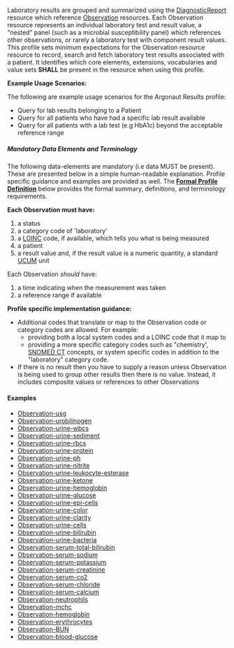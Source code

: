 Laboratory results are grouped and summarized using the [DiagnosticReport] resource which reference [Observation] resources.  Each Observation resource represents an individual laboratory test and result value, a “nested” panel (such as a microbial susceptibility panel) which references other observations, or rarely a laboratory test with component result values. This profile sets minimum expectations for the Observation resource resource to record, search and fetch laboratory test results associated with a patient.  It identifies which core elements, extensions, vocabularies and value sets **SHALL** be present in the resource when using this profile.

**Example Usage Scenarios:**

The following are example usage scenarios for the Argonaut Results profile:

-   Query for lab results belonging to a Patient
-   Query for all patients who have had a specific lab result available
-   Query for all patients with a lab test (e.g HbA1c) beyond the
    acceptable reference range

##### Mandatory Data Elements and Terminology


The following data-elements are mandatory (i.e data MUST be present). These are presented below in a simple human-readable explanation.  Profile specific guidance and examples are provided as well.  The [**Formal Profile Definition**](#profile) below provides the  formal summary, definitions, and  terminology requirements.  

**Each Observation must have:**

1.   a status
1.   a category code of 'laboratory'
1.   a [LOINC] code, if available, which tells you what is being measured
1.   a patient
1.   a result value and, if the result value is a numeric quantity, a standard [UCUM] unit


Each Observation *should* have:

1.   a time indicating when the measurement was taken
1.   a reference range if available


**Profile specific implementation guidance:**

* Additional codes that translate or map to the Observation code or category codes are allowed.  For example:
   -  providing both a local system codes and a LOINC code that it map to
   -  providing a more specific category codes such as "chemistry', [SNOMED CT] concepts, or system specific codes in addition to the "laboratory" category code.
* If there is no result then you have to supply a reason unless Observation is being used to group other results then there is no value. Instead, it includes composite values or references to other Observations

#### Examples

- [Observation-usg](Observation-usg.html)
- [Observation-urobilinogen](Observation-urobilinogen.html)
- [Observation-urine-wbcs](Observation-urine-wbcs.html)
- [Observation-urine-sediment](Observation-urine-sediment.html)
- [Observation-urine-rbcs](Observation-urine-rbcs.html)
- [Observation-urine-protein](Observation-urine-protein.html)
- [Observation-urine-ph](Observation-urine-ph.html)
- [Observation-urine-nitrite](Observation-urine-nitrite.html)
- [Observation-urine-leukocyte-esterase](Observation-urine-leukocyte-esterase.html)
- [Observation-urine-ketone](Observation-urine-ketone.html)
- [Observation-urine-hemoglobin](Observation-urine-hemoglobin.html)
- [Observation-urine-glucose](Observation-urine-glucose.html)
- [Observation-urine-epi-cells](Observation-urine-epi-cells.html)
- [Observation-urine-color](Observation-urine-color.html)
- [Observation-urine-clarity](Observation-urine-clarity.html)
- [Observation-urine-cells](Observation-urine-cells.html)
- [Observation-urine-bilirubin](Observation-urine-bilirubin.html)
- [Observation-urine-bacteria](Observation-urine-bacteria.html)
- [Observation-serum-total-bilirubin](Observation-serum-total-bilirubin.html)
- [Observation-serum-sodium](Observation-serum-sodium.html)
- [Observation-serum-potassium](Observation-serum-potassium.html)
- [Observation-serum-creatinine](Observation-serum-creatinine.html)
- [Observation-serum-co2](Observation-serum-co2.html)
- [Observation-serum-chloride](Observation-serum-chloride.html)
- [Observation-serum-calcium](Observation-serum-calcium.html)
- [Observation-neutrophils](Observation-neutrophils.html)
- [Observation-mchc](Observation-mchc.html)
- [Observation-hemoglobin](Observation-hemoglobin.html)
- [Observation-erythrocytes](Observation-erythrocytes.html)
- [Observation-BUN](Observation-BUN.html)
- [Observation-blood-glucose](Observation-blood-glucose.html)

 [SNOMED CT]: http://snomed.info/sct
  [Observation Value Absent Reason]: http://hl7.org/fhir/valueset-observation-valueabsentreason.html
  [UCUM]: http://unitsofmeasure.org
  [LOINC]: http://loinc.org
[Observation]:  http://hl7.org/fhir/observation.html
[DiagnosticReport]:  http://hl7.org/fhir/diagnosticreport.html
